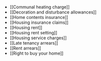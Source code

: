 - [[Communal heating charge]]
- [[Decoration and disturbance allowances]]
- [[Home contents insurance]]
- [[Housing insurance claims]]
- [[Housing rent]]
- [[Housing rent setting]]
- [[Housing service charges]]
- [[Late tenancy arrears]]
- [[Rent arrears]]
- [[Right to buy your home]]

